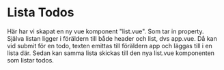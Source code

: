 # Lista Todos

Här har vi skapat en ny vue komponent "list.vue".
Som tar in property. Själva listan ligger i föräldern till både header och list, dvs app.vue.
Då kan vid submit för en todo, texten emittas till föräldern app och läggas till i en lista där.
Sedan kan samma lista skickas till den nya list.vue komponenten som listar todos.
